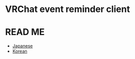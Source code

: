 VRChat event reminder client
============================

# READ ME

- [Japanese](README.ja-jp.md)
- [Korean](README.ko-kr.md)